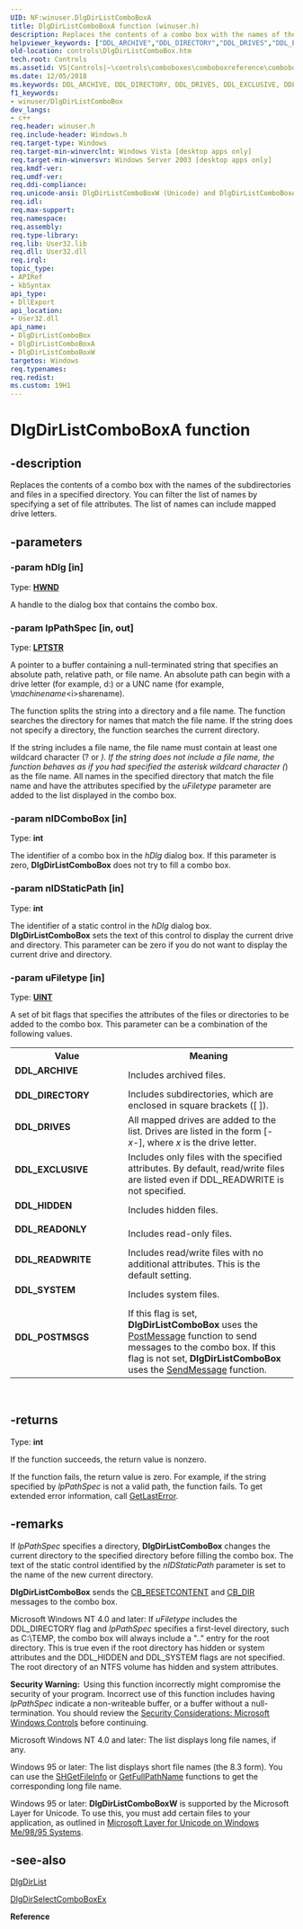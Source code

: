 ```yaml
---
UID: NF:winuser.DlgDirListComboBoxA
title: DlgDirListComboBoxA function (winuser.h)
description: Replaces the contents of a combo box with the names of the subdirectories and files in a specified directory. You can filter the list of names by specifying a set of file attributes. The list of names can include mapped drive letters.helpviewer_keywords: ["DDL_ARCHIVE","DDL_DIRECTORY","DDL_DRIVES","DDL_EXCLUSIVE","DDL_HIDDEN","DDL_POSTMSGS","DDL_READONLY","DDL_READWRITE","DDL_SYSTEM","DlgDirListComboBox","DlgDirListComboBox function [Windows Controls]","DlgDirListComboBoxA","DlgDirListComboBoxW","_win32_DlgDirListComboBox","_win32_DlgDirListComboBox_cpp","controls.DlgDirListComboBox","controls._win32_DlgDirListComboBox","winuser/DlgDirListComboBox","winuser/DlgDirListComboBoxA","winuser/DlgDirListComboBoxW"]
old-location: controls\DlgDirListComboBox.htm
tech.root: Controls
ms.assetid: VS|Controls|~\controls\comboboxes\comboboxreference\comboboxfunctions\dlgdirlistcombobox.htm
ms.date: 12/05/2018
ms.keywords: DDL_ARCHIVE, DDL_DIRECTORY, DDL_DRIVES, DDL_EXCLUSIVE, DDL_HIDDEN, DDL_POSTMSGS, DDL_READONLY, DDL_READWRITE, DDL_SYSTEM, DlgDirListComboBox, DlgDirListComboBox function [Windows Controls], DlgDirListComboBoxA, DlgDirListComboBoxW, _win32_DlgDirListComboBox, _win32_DlgDirListComboBox_cpp, controls.DlgDirListComboBox, controls._win32_DlgDirListComboBox, winuser/DlgDirListComboBox, winuser/DlgDirListComboBoxA, winuser/DlgDirListComboBoxW
f1_keywords:
- winuser/DlgDirListComboBox
dev_langs:
- c++
req.header: winuser.h
req.include-header: Windows.h
req.target-type: Windows
req.target-min-winverclnt: Windows Vista [desktop apps only]
req.target-min-winversvr: Windows Server 2003 [desktop apps only]
req.kmdf-ver: 
req.umdf-ver: 
req.ddi-compliance: 
req.unicode-ansi: DlgDirListComboBoxW (Unicode) and DlgDirListComboBoxA (ANSI)
req.idl: 
req.max-support: 
req.namespace: 
req.assembly: 
req.type-library: 
req.lib: User32.lib
req.dll: User32.dll
req.irql: 
topic_type:
- APIRef
- kbSyntax
api_type:
- DllExport
api_location:
- User32.dll
api_name:
- DlgDirListComboBox
- DlgDirListComboBoxA
- DlgDirListComboBoxW
targetos: Windows
req.typenames: 
req.redist: 
ms.custom: 19H1
---
```


# DlgDirListComboBoxA function


## -description


Replaces the contents of a combo box with the names of the subdirectories and files in a specified directory. You can filter the list of names by specifying a set of file attributes. The list of names can include mapped drive letters.


## -parameters




### -param hDlg [in]

Type: <b><a href="https://docs.microsoft.com/windows/desktop/WinProg/windows-data-types">HWND</a></b>

A handle to the dialog box that contains the combo box. 


### -param lpPathSpec [in, out]

Type: <b><a href="https://docs.microsoft.com/windows/desktop/WinProg/windows-data-types">LPTSTR</a></b>

A pointer to a buffer containing a null-terminated string that specifies an absolute path, relative path, or file name. An absolute path can begin with a drive letter (for example, d:\) or a UNC name (for example, \\<i>machinename</i>\<i>sharename</i>). 
        
                    

The function splits the string into a directory and a file name. The function searches the directory for names that match the file name. If the string does not specify a directory, the function searches the current directory. 

If the string includes a file name, the file name must contain at least one wildcard character (? or *). If the string does not include a file name, the function behaves as if you had specified the asterisk wildcard character (*) as the file name. All names in the specified directory that match the file name and have the attributes specified by the <i>uFiletype</i> parameter are added to the list displayed in the combo box.


### -param nIDComboBox [in]

Type: <b>int</b>

The identifier of a combo box in the <i>hDlg</i> dialog box. If this parameter is zero, <b>DlgDirListComboBox</b> does not try to fill a combo box. 


### -param nIDStaticPath [in]

Type: <b>int</b>

The identifier of a static control in the <i>hDlg</i> dialog box. <b>DlgDirListComboBox</b> sets the text of this control to display the current drive and directory. This parameter can be zero if you do not want to display the current drive and directory. 


### -param uFiletype [in]

Type: <b><a href="https://docs.microsoft.com/windows/desktop/WinProg/windows-data-types">UINT</a></b>

A set of bit flags that specifies the attributes of the files or directories to be added to the combo box. This parameter can be a combination of the following values. 

<table>
<tr>
<th>Value</th>
<th>Meaning</th>
</tr>
<tr>
<td width="40%"><a id="DDL_ARCHIVE"></a><a id="ddl_archive"></a><dl>
<dt><b>DDL_ARCHIVE</b></dt>
</dl>
</td>
<td width="60%">
Includes archived files.

</td>
</tr>
<tr>
<td width="40%"><a id="DDL_DIRECTORY"></a><a id="ddl_directory"></a><dl>
<dt><b>DDL_DIRECTORY</b></dt>
</dl>
</td>
<td width="60%">
Includes subdirectories, which are enclosed in square brackets ([ ]).

</td>
</tr>
<tr>
<td width="40%"><a id="DDL_DRIVES"></a><a id="ddl_drives"></a><dl>
<dt><b>DDL_DRIVES</b></dt>
</dl>
</td>
<td width="60%">
All mapped drives are added to the list. Drives are listed in the form [-<i>x</i>-], where <i>x</i> is the drive letter.

</td>
</tr>
<tr>
<td width="40%"><a id="DDL_EXCLUSIVE"></a><a id="ddl_exclusive"></a><dl>
<dt><b>DDL_EXCLUSIVE</b></dt>
</dl>
</td>
<td width="60%">
Includes only files with the specified attributes. By default, read/write files are listed even if DDL_READWRITE is not specified.

</td>
</tr>
<tr>
<td width="40%"><a id="DDL_HIDDEN"></a><a id="ddl_hidden"></a><dl>
<dt><b>DDL_HIDDEN</b></dt>
</dl>
</td>
<td width="60%">
Includes hidden files.

</td>
</tr>
<tr>
<td width="40%"><a id="DDL_READONLY"></a><a id="ddl_readonly"></a><dl>
<dt><b>DDL_READONLY</b></dt>
</dl>
</td>
<td width="60%">
Includes read-only files.

</td>
</tr>
<tr>
<td width="40%"><a id="DDL_READWRITE"></a><a id="ddl_readwrite"></a><dl>
<dt><b>DDL_READWRITE</b></dt>
</dl>
</td>
<td width="60%">
Includes read/write files with no additional attributes. This is the default setting.

</td>
</tr>
<tr>
<td width="40%"><a id="DDL_SYSTEM"></a><a id="ddl_system"></a><dl>
<dt><b>DDL_SYSTEM</b></dt>
</dl>
</td>
<td width="60%">
Includes system files.

</td>
</tr>
<tr>
<td width="40%"><a id="DDL_POSTMSGS"></a><a id="ddl_postmsgs"></a><dl>
<dt><b>DDL_POSTMSGS</b></dt>
</dl>
</td>
<td width="60%">
If this flag is set, <b>DlgDirListComboBox</b> uses the <a href="https://docs.microsoft.com/windows/desktop/api/winuser/nf-winuser-postmessagea">PostMessage</a> function to send messages to the combo box. If this flag is not set, <b>DlgDirListComboBox</b> uses the <a href="https://docs.microsoft.com/windows/desktop/api/winuser/nf-winuser-sendmessage">SendMessage</a> function.

</td>
</tr>
</table>
 


## -returns



Type: <b>int</b>

If the function succeeds, the return value is nonzero.
                    
                    

If the function fails, the return value is zero. For example, if the string specified by <i>lpPathSpec</i> is not a valid path, the function fails. To get extended error information, call <a href="https://docs.microsoft.com/windows/desktop/api/errhandlingapi/nf-errhandlingapi-getlasterror">GetLastError</a>. 




## -remarks



If <i>lpPathSpec</i> specifies a directory, <b>DlgDirListComboBox</b> changes the current directory to the specified directory before filling the combo box. The text of the static control identified by the	<i>nIDStaticPath</i> parameter is set to the name of the new current directory. 

<b>DlgDirListComboBox</b> sends the <a href="https://docs.microsoft.com/windows/desktop/Controls/cb-resetcontent">CB_RESETCONTENT</a> and <a href="https://docs.microsoft.com/windows/desktop/Controls/cb-dir">CB_DIR</a> messages to the combo box. 

Microsoft Windows NT 4.0 and later: If <i>uFiletype</i> includes the DDL_DIRECTORY flag and <i>lpPathSpec</i> specifies a first-level directory, such as C:\TEMP, the combo box will always include a ".." entry for the root directory. This is true even if the root directory has hidden or system attributes and the DDL_HIDDEN and DDL_SYSTEM flags are not specified. The root directory of an NTFS volume has hidden and system attributes. 

<b>Security Warning:  </b>Using this function incorrectly might compromise the security of your program. Incorrect use of this function includes having <i>lpPathSpec</i> indicate a non-writeable buffer, or a buffer without a null-termination. You should review the <a href="https://docs.microsoft.com/windows/desktop/Controls/sec-comctls">Security Considerations: Microsoft Windows Controls</a> before continuing.

Microsoft Windows NT 4.0 and later: The list displays long file names, if any.

Windows 95 or later: The list displays short file names (the 8.3 form). You can use the <a href="https://docs.microsoft.com/windows/desktop/api/shellapi/nf-shellapi-shgetfileinfoa">SHGetFileInfo</a> or <a href="https://docs.microsoft.com/windows/desktop/api/fileapi/nf-fileapi-getfullpathnamea">GetFullPathName</a> functions to get the corresponding long file name.

Windows 95 or later: <b>DlgDirListComboBoxW</b> is supported by the Microsoft Layer for Unicode. To use this, you must add certain files to your application, as outlined in <a href="https://msdn.microsoft.com/goglobal/bb688166.aspx">Microsoft Layer for Unicode on Windows Me/98/95 Systems</a>.




## -see-also




<a href="https://docs.microsoft.com/windows/desktop/api/winuser/nf-winuser-dlgdirlista">DlgDirList</a>



<a href="https://docs.microsoft.com/windows/desktop/api/winuser/nf-winuser-dlgdirselectcomboboxexa">DlgDirSelectComboBoxEx</a>



<b>Reference</b>
 

 

